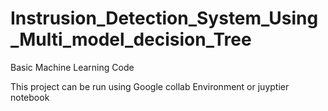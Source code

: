 # Instrusion_Detection_System_Using_Multi_model_decision_Tree
Basic Machine Learning Code

This project can be run using Google collab Environment or juyptier notebook
